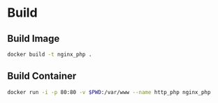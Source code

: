 # Build

## Build Image

```bash
docker build -t nginx_php .
```

## Build Container

```bash
docker run -i -p 80:80 -v $PWD:/var/www --name http_php nginx_php
```
